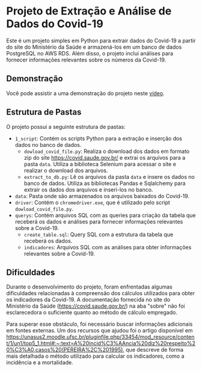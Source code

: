 # Projeto de Extração e Análise de Dados do Covid-19

Este é um projeto simples em Python para extrair dados do Covid-19 a partir do site do Ministério da Saúde e armazená-los em um banco de dados PostgreSQL no AWS RDS. Além disso, o projeto inclui análises para fornecer informações relevantes sobre os números da Covid-19.

## Demonstração

Você pode assistir a uma demonstração do projeto neste [vídeo](<link>).

## Estrutura de Pastas

O projeto possui a seguinte estrutura de pastas:

- `1_script`: Contém os scripts Python para a extração e inserção dos dados no banco de dados.
  - `dowload_covid_file.py`: Realiza o download dos dados em formato zip do site https://covid.saude.gov.br/ e extrai os arquivos para a pasta `data`. Utiliza a biblioteca Selenium para acessar o site e realizar o download dos arquivos.
  - `extract_to_db.py`: Lê os arquivos da pasta `data` e insere os dados no banco de dados. Utiliza as bibliotecas Pandas e Sqlalchemy para extrair os dados dos arquivos e inseri-los no banco.
- `data`: Pasta onde são armazenados os arquivos baixados do Covid-19.
- `driver`: Contém o `chromedriver.exe`, que é utilizado pelo script `dowload_covid_file.py`.
- `querys`: Contém arquivos SQL com as queries para criação da tabela que receberá os dados e análises para fornecer informações relevantes sobre a Covid-19.
  - `create_table.sql`: Query SQL com a estrutura da tabela que receberá os dados.
  - `indicadores`: Arquivos SQL com as análises para obter informações relevantes sobre a Covid-19.

## Dificuldades
Durante o desenvolvimento do projeto, foram enfrentadas algumas dificuldades relacionadas à compreensão dos cálculos utilizados para obter os indicadores da Covid-19. A documentação fornecida no site do Ministério da Saúde (https://covid.saude.gov.br/) na aba "sobre" não foi esclarecedora o suficiente quanto ao método de cálculo empregado.

Para superar esse obstáculo, foi necessário buscar informações adicionais em fontes externas. Um dos recursos que ajudou foi o artigo disponível em https://unasus2.moodle.ufsc.br/pluginfile.php/33454/mod_resource/content/1/un1/top5_1.html#:~:text=A%20incid%C3%AAncia%20diz%20respeito%20%C3%A0,casos%20(PEREIRA%2C%201995), que descreve de forma mais detalhada o método utilizado para calcular os indicadores, como a incidência e a mortalidade.